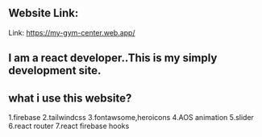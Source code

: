 ## Website Link:
Link: https://my-gym-center.web.app/
## I am a react developer..This is my simply development site.

## what i use this website?

1.firebase
2.tailwindcss
3.fontawsome,heroicons
4.AOS animation
5.slider
6.react router
7.react firebase hooks
